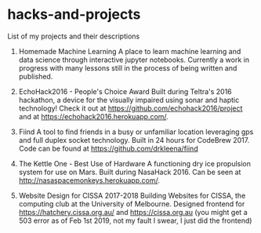 # hacks-and-projects
List of my projects and their descriptions

1. Homemade Machine Learning
A place to learn machine learning and data science through interactive jupyter notebooks. Currently a work in progress with many lessons still in the process of being written and published.  

2. EchoHack2016 - People's Choice Award
Built during Teltra's 2016 hackathon, a device for the visually impaired using sonar and haptic technology! Check it out at https://github.com/echohack2016/project and at https://echohack2016.herokuapp.com/.

3. Fiind
A tool to find friends in a busy or unfamiliar location leveraging gps and full duplex socket technology. Built in 24 hours for CodeBrew 2017. Code can be found at https://github.com/drkleena/fiind

4. The Kettle One - Best Use of Hardware
A functioning dry ice propulsion system for use on Mars. Built during NasaHack 2016. Can be seen at http://nasaspacemonkeys.herokuapp.com/.

5. Website Design for CISSA 2017-2018
Building Websites for CISSA, the computing club at the University of Melbourne. 
Designed frontend for https://hatchery.cissa.org.au/ and https://cissa.org.au (you might get a 503 error as of Feb 1st 2019, not my fault I swear, I just did the frontend)

